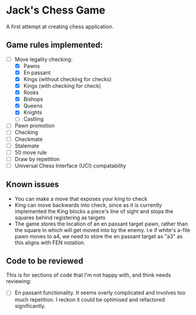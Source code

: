 # Jack's Chess Game
A first attempt at creating chess application.

## Game rules implemented:
- [ ] Move legality checking:
    - [x] Pawns
    - [x] En passant
    - [x] Kings (without checking for checks)
    - [x] Kings (with checking for check)
    - [x] Rooks
    - [x] Bishops
    - [x] Queens
    - [x] Knights
    - [ ] Castling
- [ ] Pawn promotion
- [ ] Checking
- [ ] Checkmate
- [ ] Stalemate
- [ ] 50 move rule
- [ ] Draw by repetition
- [ ] Universal Chess Interface (UCI) compatability

## Known issues
- You can make a move that exposes your king to check
- King can move backwards into check, since as it is currently implemented the King blocks a
piece's line of sight and stops the squares behind registering as targets
- The game stores the location of an en passant target pawn, rather than the square in which will get
moved into by the enemy. I.e if white's a-file pawn moves to a4, we need to store the en passant
target as "a3" as this aligns with FEN notation.
 
## Code to be reviewed

This is for sections of code that I'm not happy with, and think needs reviewing:

- [ ] En passant functionality. It seems overly complicated and involves too much repetition.
    I reckon it could be optimised and refactored significantly.